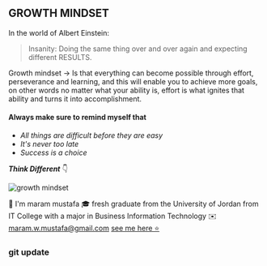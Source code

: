 
## **GROWTH MINDSET**
In the world of Albert Einstein:
>Insanity: Doing the same thing over and over again and expecting different RESULTS.
 
Growth mindset -> Is that everything can become possible through effort, perseverance and learning, and this will enable you to achieve more goals, on other words no matter what your ability is, effort is what ignites that ability and turns it into accomplishment.

#### Always make sure to remind myself that
- *All things are difficult before they are easy*
- *It's never too late*
- *Success is a choice*

***Think Different*** 👇

![growth mindset](https://www.mvisd.com/cms/lib/TX02216263/Centricity/Domain/1042/brain-teasers-compressor.png)




  📝  I'm maram mustafa 🎓 fresh graduate from the University of Jordan from IT College with a major in Business Information Technology ✉️ maram.w.mustafa@gmail.com 
[see me here ⭐](https://github.com/maram-mustafa)

### git update
